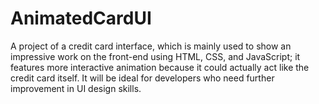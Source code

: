 # AnimatedCardUI
A project of a credit card interface, which is mainly used to show an impressive work on the front-end using HTML, CSS, and JavaScript; it features more interactive animation because it could actually act like the credit card itself. It will be ideal for developers who need further improvement in UI design skills.
